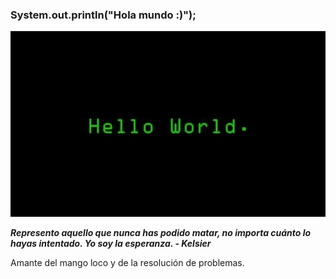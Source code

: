 ### System.out.println("Hola mundo :)");
![Imagen loading separador](https://github.com/navfer/navfer/blob/main/helloworld.jpg)  

***Represento aquello que nunca has podido matar, no importa cuánto lo hayas intentado. Yo soy la esperanza. - Kelsier***  

  
Amante del mango loco y de la resolución de problemas.  



<!--
**navfer/navfer** is a ✨ _special_ ✨ repository because its `README.md` (this file) appears on your GitHub profile.

Here are some ideas to get you started:

- 🔭 I’m currently working on ...
- 🌱 I’m currently learning ...
- 👯 I’m looking to collaborate on ...
- 🤔 I’m looking for help with ...
- 💬 Ask me about ...
- 📫 How to reach me: ...
- 😄 Pronouns: ...
- ⚡ Fun fact: ...
-->

